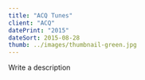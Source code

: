 ```yaml
---
title: "ACQ Tunes"
client: "ACQ"
datePrint: "2015"
dateSort: 2015-08-28
thumb: ../images/thumbnail-green.jpg
---
```


Write a description
